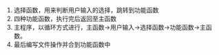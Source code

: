 1. 选择函数，用来判断用户输入的选择，跳转到功能函数
2. 四种功能函数，执行完后返回至主函数
3. 主程序，以循环方式进行，主函数->用户输入->选择函数->功能函数->主函数。
4. 最后编写文件操作并合到功能函数中